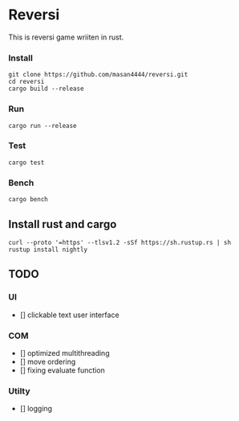 # Reversi

This is reversi game wriiten in rust.

### Install

```
git clone https://github.com/masan4444/reversi.git
cd reversi
cargo build --release
```

### Run

```
cargo run --release
```

### Test

```
cargo test
```

### Bench

```
cargo bench
```

## Install rust and cargo

```
curl --proto '=https' --tlsv1.2 -sSf https://sh.rustup.rs | sh
rustup install nightly
```

## TODO

### UI

- [] clickable text user interface

### COM

- [] optimized multithreading
- [] move ordering
- [] fixing evaluate function

### Utilty

- [] logging
